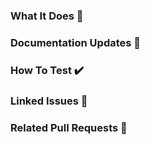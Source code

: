 ### What It Does 🔎
<!-- A concise description of what this pull request does. -->

### Documentation Updates 📘
<!-- Any specific updates to the documentation ? -->

### How To Test ✔️
<!--
Example: steps to acces new features:
1. In this context...
2. Run '...'
4. See behavior...
-->

### Linked Issues 🎫
<!-- You may use the [appropriated syntax](https://docs.github.com/en/issues/tracking-your-work-with-issues/linking-a-pull-request-to-an-issue#linking-a-pull-request-to-an-issue-using-a-keyword) to close or resolve linked issues. -->

### Related Pull Requests 🔀
<!-- Any other pull request somehow related to this new one ? -->
